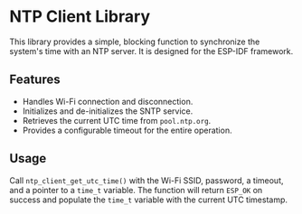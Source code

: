 # NTP Client Library

This library provides a simple, blocking function to synchronize the system's time with an NTP server. It is designed for the ESP-IDF framework.

## Features

*   Handles Wi-Fi connection and disconnection.
*   Initializes and de-initializes the SNTP service.
*   Retrieves the current UTC time from `pool.ntp.org`.
*   Provides a configurable timeout for the entire operation.

## Usage

Call `ntp_client_get_utc_time()` with the Wi-Fi SSID, password, a timeout, and a pointer to a `time_t` variable. The function will return `ESP_OK` on success and populate the `time_t` variable with the current UTC timestamp.